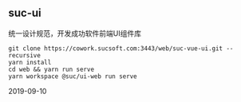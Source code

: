 ## suc-ui
统一设计规范，开发成功软件前端UI组件库
```
git clone https://cowork.sucsoft.com:3443/web/suc-vue-ui.git --recursive
yarn install
cd web && yarn run serve
yarn workspace @suc/ui-web run serve
```
2019-09-10
